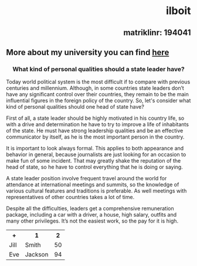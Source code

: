 <!DOCTYPE html>
<html>
<body>
<h1 align=right>ilboit</h1>
<h2 align=right>matriklinr: 194041</h2>
<h2>More about my university you can find <a href="http://www.ttu.ee">here</a></h2>
<h3 align=center>What kind of personal qualities should a state leader have?</h3>
  <p>Today world political system is the most difficult if to compare with previous centuries and millennium. Although, in some countries state leaders don’t have any significant control over their countries, they remain to be the main influential figures in the foreign policy of the country. So, let's consider what kind of personal qualities should one head of state have?</p>
  <p>First of all, a state leader should be highly motivated in his country life, so with a drive and determination he have to try to improve a life of inhabitants of the state. He must have strong leadership qualities and be an effective communicator by itself, as he is the most important person in the country.</p>
  <p>It is important to look always formal. This applies to both appearance and behavior in general, because journalists are just looking for an occasion to make fun of some incident. That may greatly shake the reputation of the head of state, so he have to control everything that he is doing or saying.</p>
  <p>A state leader position involve frequent travel around the world for attendance at international meetings and summits, so the knowledge of various cultural features and traditions is preferable. As well meetings with representatives of other countries takes a lot of time.</p>
  <p>Despite all the difficulties, leaders get a comprehensive remuneration package, including a car with a driver, a house, high salary, outfits and many other privileges. It’s not the easiest work, so the pay for it is high.</p>
<table style="width:100%">
  <tr>
    <th>+</th>
    <th>1</th>
    <th>2</th>
  </tr>
  <tr>
    <td>Jill</td>
    <td>Smith</td>
    <td>50</td>
  </tr>
  <tr>
    <td>Eve</td>
    <td>Jackson</td>
    <td>94</td>
  </tr>
</table>
</body>
</html>
